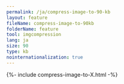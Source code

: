 ```yaml
---
permalink: /ja/compress-image-to-90-kb
layout: feature
fileName: compress-image-to-90kb
folderName: feature
tool: imgcompression
lang: ja
size: 90
type: kb
nointernationalization: true
---
```

{%- include compress-image-to-X.html -%}       
